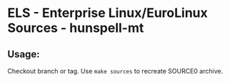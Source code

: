# ELS - Enterprise Linux/EuroLinux Sources - hunspell-mt
 
## Usage:
  Checkout branch or tag. Use `make sources` to recreate  SOURCE0 archive.

